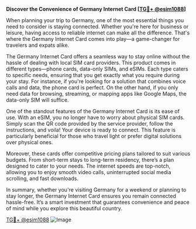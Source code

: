 **Discover the Convenience of Germany Internet Card [[TG💪+ @esim1088](https://t.me/s/esim1088)]**

When planning your trip to Germany, one of the most essential things you need to consider is staying connected. Whether you're here for business or leisure, having access to reliable internet can make all the difference. That's where the Germany Internet Card comes into play—a game-changer for travelers and expats alike.

The Germany Internet Card offers a seamless way to stay online without the hassle of dealing with local SIM card providers. This product comes in different types—phone cards, data-only SIMs, and eSIMs. Each type caters to specific needs, ensuring that you get exactly what you require during your stay. For instance, if you're looking for a solution that combines voice calls and data, the phone card is perfect. On the other hand, if you only need data for browsing, streaming, or mapping apps like Google Maps, the data-only SIM will suffice.

One of the standout features of the Germany Internet Card is its ease of use. With an eSIM, you no longer have to worry about physical SIM cards. Simply scan the QR code provided by the service provider, follow the instructions, and voila! Your device is ready to connect. This feature is particularly beneficial for those who travel light or prefer digital solutions over physical ones.

Moreover, these cards offer competitive pricing plans tailored to suit various budgets. From short-term stays to long-term residency, there’s a plan designed to cater to your needs. The internet speeds are top-notch, allowing you to enjoy smooth video calls, uninterrupted social media scrolling, and fast downloads.

In summary, whether you're visiting Germany for a weekend or planning to stay longer, the Germany Internet Card ensures you remain connected hassle-free. It’s a smart investment that guarantees convenience and peace of mind while you explore this beautiful country. 

[TG💪+ @esim1088](https://t.me/s/esim1088) ![Image](https://i.postimg.cc/Y0z9fWf4/image.png)